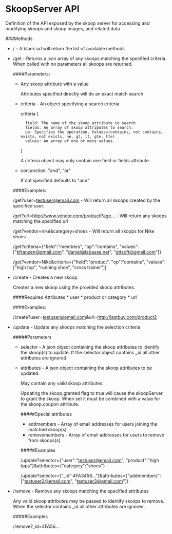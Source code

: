 SkoopServer API
===

Definition of the API exposed by the skoop server for accessing and modifying skoops and skoop images, and related data

###Methods
* / - A blank url will return the list of available methods

* /get - Returns a json array of any skoops matching the specified criteria. When called with no parameters all skoops are returned.

	####Parameters:
	* Any skoop attribute with a value

		Attributes specified directly will do an exact match search

	* criteria - An object specifying a search criteria

		criteria {

			field: The name of the skoop attribute to search
			fields: An array of skoop attributes to search.
			op: Specifies the operation. Values=(contains, not contains, exists, not exists, ne, gt, lt, gte, lte)
			values: An array of one or more values.
		}

		A criteria object may only contain one field or fields attribute.

	* conjunction: "and", "or"

		If not specified defaults to "and"

	####Examples:

	/get?user=testuser@email.com - Will return all skoops created by the specified user.

	/get?url=http://www.vendor.com/productPage... - Will return any skoops matching the specified url

	/get?vendor=nike&category=shoes - Will return all skoops for Nike shoes

	/get?criteria={"field":"members", "op":"contains", "values":["kfranzen@gmail.com", "daniel@labasse.net", "gttsoft@gmail.com"]}

	/get?vendor=Nike&criteria={"field":"product", "op":"contains", "values":["high top", "running shoe", "cross trainer"]}

* /create - Creates a new skoop.

	Creates a new skoop using the provided skoop attributes.

	####Required Attributes
		* user
		* product or category
		* url

	####Examples:

	/create?user=testuser@email.com&url=http://lastbuy.com/product2

* /update - Update any skoops matching the selection criteria

	#####Parameters

	* selector - A json object containing the skoop attributes to identify the skoop(s) to update.
		If the selector object contains _id all other attributes are ignored.

	* attributes - A json object containing the skoop attributes to be updated.

		May contain any valid skoop attributes.

		Updating the skoop.granted flag to true will cause the skoopServer to grant the skoop. When set it must be combined with a value for the skoop.coupon attribute.

		#####Special attributes

		* addmembers - Array of email addresses for users joining the matched skoop(s)
		* removemembers - Array of email addresses for users to remove from skoops(s)

		#####Examples

		/update?selector={"user":"testuser@email.com", "product":"high tops"}&attributes={"category":"shoes"}

		/update?selector={"_id":4FA3456..."}&attributes={"addmembers":["testuser2@email.com", "testuser3@email.com"]}

* /remove - Remove any skoops matching the specified attributes

	Any valid skoop attributes may be passed to identify skoops to remove. When the selector contains _id all other attributes are ignored.

	#####Examples

	/remove?_id=4FA56...
